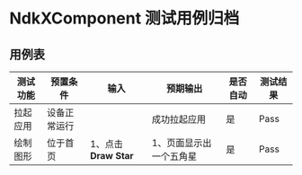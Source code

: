 # NdkXComponent 测试用例归档

## 用例表

|测试功能|预置条件|输入|预期输出|是否自动|测试结果|
|--------------------------------|--------------------------------|--------------------------------|--------------------------------|--------------------------------|--------------------------------|
| 拉起应用 | 设备正常运行 |		|成功拉起应用|是| Pass |
| 绘制图形 | 位于首页 | 1、点击**Draw Star** | 1、页面显示出一个五角星   | 是  | Pass |